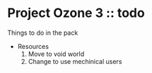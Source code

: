 # Project Ozone 3 :: todo

Things to do in the pack

- Resources
  1. Move to void world
  2. Change to use mechinical users
